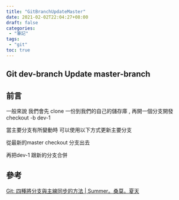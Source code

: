 ```yaml
---
title: "GitBranchUpdateMaster"
date: 2021-02-02T22:04:27+08:00
draft: false
categories:
 - "筆記"
tags:
 - "git"
toc: true
---
```





## Git dev-branch Update master-branch

<!--more-->

## 前言

一般來說 我們會先 clone 一份到我們的自己的儲存庫 , 再開一個分支開發 checkout -b dev-1 

當主要分支有所變動時 可以使用以下方式更新主要分支

從最新的master checkout 分支出去

再把dev-1  跟新的分支合併

## 參考
[Git: 四種將分支與主線同步的方法 | Summer。桑莫。夏天](https://cythilya.github.io/2018/06/19/git-merge-branch-into-master/)
